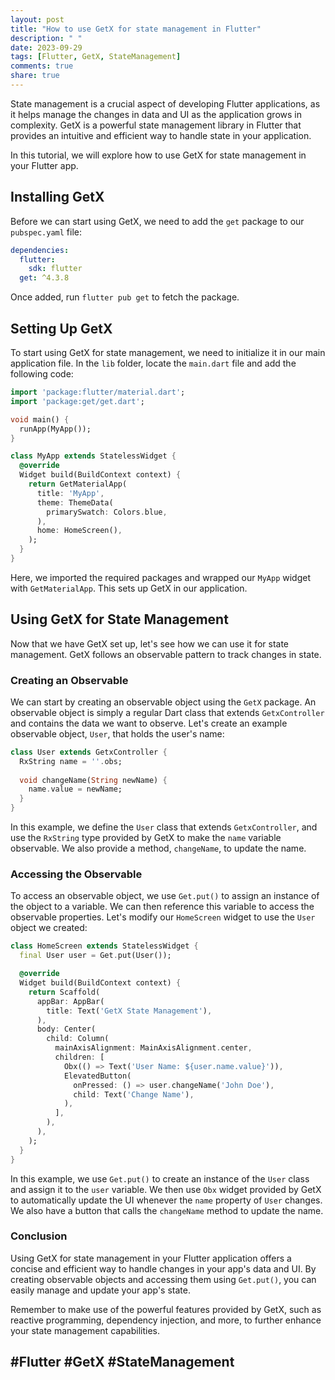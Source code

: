 ```yaml
---
layout: post
title: "How to use GetX for state management in Flutter"
description: " "
date: 2023-09-29
tags: [Flutter, GetX, StateManagement]
comments: true
share: true
---
```


State management is a crucial aspect of developing Flutter applications, as it helps manage the changes in data and UI as the application grows in complexity. GetX is a powerful state management library in Flutter that provides an intuitive and efficient way to handle state in your application.

In this tutorial, we will explore how to use GetX for state management in your Flutter app.

## Installing GetX

Before we can start using GetX, we need to add the `get` package to our `pubspec.yaml` file:

```yaml
dependencies:
  flutter:
    sdk: flutter
  get: ^4.3.8
```

Once added, run `flutter pub get` to fetch the package.

## Setting Up GetX

To start using GetX for state management, we need to initialize it in our main application file. In the `lib` folder, locate the `main.dart` file and add the following code:

```dart
import 'package:flutter/material.dart';
import 'package:get/get.dart';

void main() {
  runApp(MyApp());
}

class MyApp extends StatelessWidget {
  @override
  Widget build(BuildContext context) {
    return GetMaterialApp(
      title: 'MyApp',
      theme: ThemeData(
        primarySwatch: Colors.blue,
      ),
      home: HomeScreen(),
    );
  }
}
```

Here, we imported the required packages and wrapped our `MyApp` widget with `GetMaterialApp`. This sets up GetX in our application.

## Using GetX for State Management

Now that we have GetX set up, let's see how we can use it for state management. GetX follows an observable pattern to track changes in state.

### Creating an Observable

We can start by creating an observable object using the `GetX` package. An observable object is simply a regular Dart class that extends `GetxController` and contains the data we want to observe. Let's create an example observable object, `User`, that holds the user's name:

```dart
class User extends GetxController {
  RxString name = ''.obs;
  
  void changeName(String newName) {
    name.value = newName;
  }
}
```

In this example, we define the `User` class that extends `GetxController`, and use the `RxString` type provided by GetX to make the `name` variable observable. We also provide a method, `changeName`, to update the name.

### Accessing the Observable

To access an observable object, we use `Get.put()` to assign an instance of the object to a variable. We can then reference this variable to access the observable properties. Let's modify our `HomeScreen` widget to use the `User` object we created:

```dart
class HomeScreen extends StatelessWidget {
  final User user = Get.put(User());

  @override
  Widget build(BuildContext context) {
    return Scaffold(
      appBar: AppBar(
        title: Text('GetX State Management'),
      ),
      body: Center(
        child: Column(
          mainAxisAlignment: MainAxisAlignment.center,
          children: [
            Obx(() => Text('User Name: ${user.name.value}')),
            ElevatedButton(
              onPressed: () => user.changeName('John Doe'),
              child: Text('Change Name'),
            ),
          ],
        ),
      ),
    );
  }
}
```

In this example, we use `Get.put()` to create an instance of the `User` class and assign it to the `user` variable. We then use `Obx` widget provided by GetX to automatically update the UI whenever the `name` property of `User` changes. We also have a button that calls the `changeName` method to update the name.

### Conclusion

Using GetX for state management in your Flutter application offers a concise and efficient way to handle changes in your app's data and UI. By creating observable objects and accessing them using `Get.put()`, you can easily manage and update your app's state.

Remember to make use of the powerful features provided by GetX, such as reactive programming, dependency injection, and more, to further enhance your state management capabilities.

## #Flutter #GetX #StateManagement